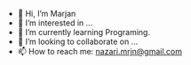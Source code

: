 - 👋 Hi, I’m Marjan
- 👀 I’m interested in ...
- 🌱 I’m currently learning Programing.
- 💞️ I’m looking to collaborate on ...
- 📫 How to reach me: nazari.mrjn@gmail.com

<!---
Marjan-MN/Marjan-MN is a ✨ special ✨ repository because its `README.md` (this file) appears on your GitHub profile.
You can click the Preview link to take a look at your changes.
--->
